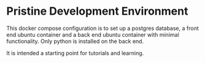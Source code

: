 # Pristine Development Environment

This docker compose configuration is to set up a postgres database, a front end ubuntu container and a back end ubuntu container with minimal functionality.  Only python is installed on the back end.

It is intended a starting point for tutorials and learning.

